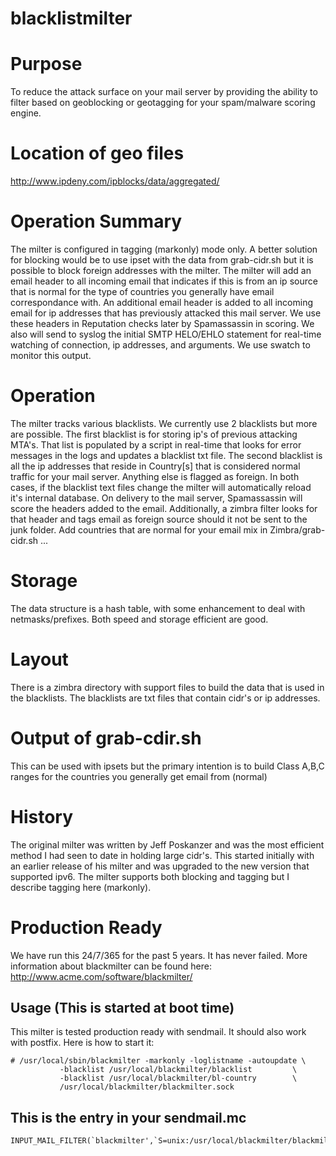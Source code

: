 # blacklistmilter

# Purpose
To reduce the attack surface on your mail server by providing the ability to filter based on geoblocking or geotagging for your spam/malware scoring engine.

# Location of geo files
http://www.ipdeny.com/ipblocks/data/aggregated/

# Operation Summary
The milter is configured in tagging (markonly) mode only. A better solution for blocking would be to use ipset with the data from grab-cidr.sh but it is possible to block foreign addresses with the milter. The milter will add an email header to all incoming email that indicates if this is from an ip source that is normal for the type of countries you generally have email correspondance with.  An additional email header is added to all incoming email for ip addresses that has previously attacked this mail server.  We use these headers in Reputation checks later by Spamassassin in scoring. We also will send to syslog the initial SMTP HELO/EHLO statement for real-time watching of connection, ip addresses, and arguments. We use swatch to monitor this output.

# Operation
The milter tracks various blacklists. We currently use 2 blacklists but more are possible. The first blacklist is for storing ip's of previous attacking MTA's. That list is populated by a script in real-time that looks for error messages in the logs and updates a blacklist txt file. The second blacklist is all the ip addresses that reside in Country[s] that is considered normal traffic for your mail server. Anything else is flagged as foreign. In both cases, if the blacklist text files change the milter will automatically reload it's internal database. On delivery to the mail server, Spamassassin will score the headers added to the email. Additionally, a zimbra filter looks for that header and tags email as foreign source should it not be sent to the junk folder. Add countries that are normal for your email mix in Zimbra/grab-cidr.sh ... 

# Storage
The data structure is a hash table, with some enhancement to deal with netmasks/prefixes. Both speed and storage efficient are good.

# Layout
There is a zimbra directory with support files to build the data that is used in the blacklists. The blacklists are txt files that contain cidr's or ip addresses. 

# Output of grab-cdir.sh
This can be used with ipsets but the primary intention is to build Class A,B,C ranges for the countries you generally get email from (normal)

# History
The original milter was written by Jeff Poskanzer and was the most efficient method I had seen to date in holding large cidr's. This started initially with an earlier release of his milter and was upgraded to the new version that supported ipv6.  The milter supports both blocking and tagging but I describe tagging here (markonly).

# Production Ready
We have run this 24/7/365 for the past 5 years. It has never failed. More information about blackmilter can be found here:
http://www.acme.com/software/blackmilter/

Usage (This is started at boot time)
------------------------------------
This milter is tested production ready with sendmail. It should also work with postfix. Here is how to start it:

~~~~
# /usr/local/sbin/blackmilter -markonly -loglistname -autoupdate \
           -blacklist /usr/local/blackmilter/blacklist         \
           -blacklist /usr/local/blackmilter/bl-country        \
           /usr/local/blackmilter/blackmilter.sock
~~~~

This is the entry in your sendmail.mc
-------------------------------------

~~~~
INPUT_MAIL_FILTER(`blackmilter',`S=unix:/usr/local/blackmilter/blackmilter.sock,T=S:4m;R:4m')
~~~~
